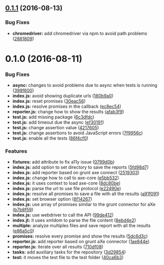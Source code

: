 <a name="0.1.1"></a>
## [0.1.1](https://github.com/felixzapata/gulp-axe-core/compare/0.1.0...v0.1.1) (2016-08-13)


### Bug Fixes

* **chromedriver:** add chromedriver via npm to avoid path problems ([2881809](https://github.com/felixzapata/gulp-axe-core/commit/2881809))



<a name="0.1.0"></a>
# 0.1.0 (2016-08-11)


### Bug Fixes

* **async:** changes to avoid problems due to async when tests is running ([398f600](https://github.com/felixzapata/gulp-axe-core/commit/398f600))
* **index.js:** avoid showing duplicate urls ([180b9a0](https://github.com/felixzapata/gulp-axe-core/commit/180b9a0))
* **index.js:** reset promises ([30eac56](https://github.com/felixzapata/gulp-axe-core/commit/30eac56))
* **index.js:** resolve promises in the callback ([ec8ec54](https://github.com/felixzapata/gulp-axe-core/commit/ec8ec54))
* **reporter.js:** change how to show the results ([afab3f9](https://github.com/felixzapata/gulp-axe-core/commit/afab3f9))
* **test.js:** add missing package ([6c3dfdc](https://github.com/felixzapata/gulp-axe-core/commit/6c3dfdc))
* **test.js:** add timeout due the async ([ef30191](https://github.com/felixzapata/gulp-axe-core/commit/ef30191))
* **test.js:** change assertion value ([4217605](https://github.com/felixzapata/gulp-axe-core/commit/4217605))
* **test.js:** change assertions to avoid JavaScript errors ([7f9956c](https://github.com/felixzapata/gulp-axe-core/commit/7f9956c))
* **test.js:** enable all the tests ([86f4cf0](https://github.com/felixzapata/gulp-axe-core/commit/86f4cf0))


### Features

* **fixtures:** add attribute to fix a11y issue ([0799d0b](https://github.com/felixzapata/gulp-axe-core/commit/0799d0b))
* **index.js:** add option to set directory to save the reports ([5fd98d7](https://github.com/felixzapata/gulp-axe-core/commit/5fd98d7))
* **index.js:** add reporter based on grunt axe connect ([2519303](https://github.com/felixzapata/gulp-axe-core/commit/2519303))
* **index.js:** change how to call to axe-core ([e5bb532](https://github.com/felixzapata/gulp-axe-core/commit/e5bb532))
* **index.js:** it uses context to load axe-core ([8dc80be](https://github.com/felixzapata/gulp-axe-core/commit/8dc80be))
* **index.js:** parse the url to use file protocol ([e22490e](https://github.com/felixzapata/gulp-axe-core/commit/e22490e))
* **index.js:** resolve all promises to save a file with all the results ([a91f091](https://github.com/felixzapata/gulp-axe-core/commit/a91f091))
* **index.js:** set browser option ([6f14267](https://github.com/felixzapata/gulp-axe-core/commit/6f14267))
* **index.js:** use array of promises similar to the grunt connector for aXe ([b7b8f59](https://github.com/felixzapata/gulp-axe-core/commit/b7b8f59))
* **index.js:** use webdriver to call the API ([99de412](https://github.com/felixzapata/gulp-axe-core/commit/99de412))
* **index.jt:** it uses xmldom to parse the file content ([8ebd4e2](https://github.com/felixzapata/gulp-axe-core/commit/8ebd4e2))
* **multiple:** analyze multiples files and save report with all the results ([e86a5c0](https://github.com/felixzapata/gulp-axe-core/commit/e86a5c0))
* **promises:** resolve every promise and show the results ([5dc6d3c](https://github.com/felixzapata/gulp-axe-core/commit/5dc6d3c))
* **reporter.js:** add reporter based on grunt aXe connector ([1ae844e](https://github.com/felixzapata/gulp-axe-core/commit/1ae844e))
* **reporter.js:** iterate over all results ([710df08](https://github.com/felixzapata/gulp-axe-core/commit/710df08))
* **tasks:** add auxiliary tasks for the repository ([3d29854](https://github.com/felixzapata/gulp-axe-core/commit/3d29854))
* **test:** it moves the test file to the test folder ([40ca6b3](https://github.com/felixzapata/gulp-axe-core/commit/40ca6b3))



